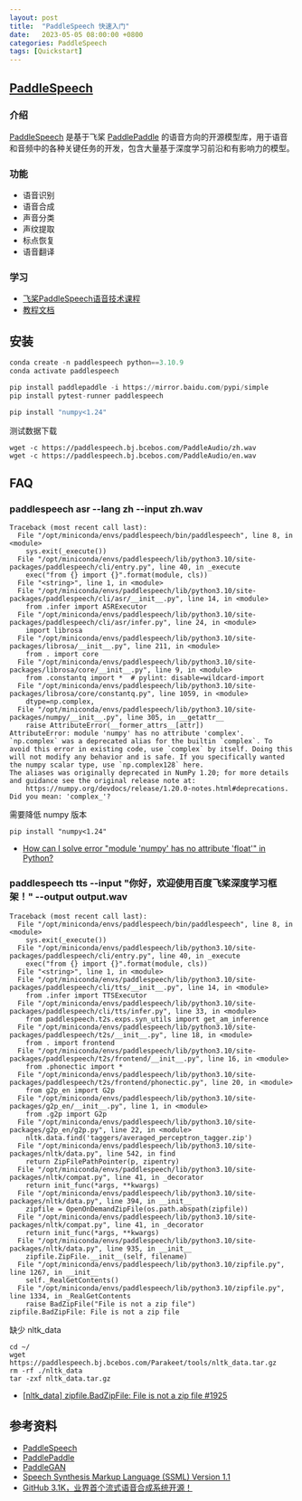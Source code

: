 ```yaml
---
layout: post
title:  "PaddleSpeech 快速入门"
date:   2023-05-05 08:00:00 +0800
categories: PaddleSpeech
tags: [Quickstart]
---
```


## [PaddleSpeech](https://github.com/PaddlePaddle/PaddleSpeech/blob/develop/README_cn.md)
### 介绍
[PaddleSpeech](https://github.com/PaddlePaddle/PaddleSpeech) 是基于飞桨 [PaddlePaddle](https://www.paddlepaddle.org.cn) 的语音方向的开源模型库，用于语音和音频中的各种关键任务的开发，包含大量基于深度学习前沿和有影响力的模型。

### 功能
* 语音识别
* 语音合成
* 声音分类
* 声纹提取
* 标点恢复
* 语音翻译

### 学习
* [飞桨PaddleSpeech语音技术课程](https://aistudio.baidu.com/aistudio/education/group/info/25130)
* [教程文档](https://github.com/PaddlePaddle/PaddleSpeech/blob/develop/README_cn.md#教程文档)

## 安装
```py
conda create -n paddlespeech python==3.10.9
conda activate paddlespeech

pip install paddlepaddle -i https://mirror.baidu.com/pypi/simple
pip install pytest-runner paddlespeech

pip install "numpy<1.24"
```

测试数据下载
```shell
wget -c https://paddlespeech.bj.bcebos.com/PaddleAudio/zh.wav
wget -c https://paddlespeech.bj.bcebos.com/PaddleAudio/en.wav
```

## FAQ
### paddlespeech asr --lang zh --input zh.wav
```
Traceback (most recent call last):
  File "/opt/miniconda/envs/paddlespeech/bin/paddlespeech", line 8, in <module>
    sys.exit(_execute())
  File "/opt/miniconda/envs/paddlespeech/lib/python3.10/site-packages/paddlespeech/cli/entry.py", line 40, in _execute
    exec("from {} import {}".format(module, cls))
  File "<string>", line 1, in <module>
  File "/opt/miniconda/envs/paddlespeech/lib/python3.10/site-packages/paddlespeech/cli/asr/__init__.py", line 14, in <module>
    from .infer import ASRExecutor
  File "/opt/miniconda/envs/paddlespeech/lib/python3.10/site-packages/paddlespeech/cli/asr/infer.py", line 24, in <module>
    import librosa
  File "/opt/miniconda/envs/paddlespeech/lib/python3.10/site-packages/librosa/__init__.py", line 211, in <module>
    from . import core
  File "/opt/miniconda/envs/paddlespeech/lib/python3.10/site-packages/librosa/core/__init__.py", line 9, in <module>
    from .constantq import *  # pylint: disable=wildcard-import
  File "/opt/miniconda/envs/paddlespeech/lib/python3.10/site-packages/librosa/core/constantq.py", line 1059, in <module>
    dtype=np.complex,
  File "/opt/miniconda/envs/paddlespeech/lib/python3.10/site-packages/numpy/__init__.py", line 305, in __getattr__
    raise AttributeError(__former_attrs__[attr])
AttributeError: module 'numpy' has no attribute 'complex'.
`np.complex` was a deprecated alias for the builtin `complex`. To avoid this error in existing code, use `complex` by itself. Doing this will not modify any behavior and is safe. If you specifically wanted the numpy scalar type, use `np.complex128` here.
The aliases was originally deprecated in NumPy 1.20; for more details and guidance see the original release note at:
    https://numpy.org/devdocs/release/1.20.0-notes.html#deprecations. Did you mean: 'complex_'?
```

需要降低 numpy 版本

```
pip install "numpy<1.24"
```

* [How can I solve error "module 'numpy' has no attribute 'float'" in Python?](https://stackoverflow.com/questions/74844262/how-can-i-solve-error-module-numpy-has-no-attribute-float-in-python)

### paddlespeech tts --input "你好，欢迎使用百度飞桨深度学习框架！" --output output.wav
```
Traceback (most recent call last):
  File "/opt/miniconda/envs/paddlespeech/bin/paddlespeech", line 8, in <module>
    sys.exit(_execute())
  File "/opt/miniconda/envs/paddlespeech/lib/python3.10/site-packages/paddlespeech/cli/entry.py", line 40, in _execute
    exec("from {} import {}".format(module, cls))
  File "<string>", line 1, in <module>
  File "/opt/miniconda/envs/paddlespeech/lib/python3.10/site-packages/paddlespeech/cli/tts/__init__.py", line 14, in <module>
    from .infer import TTSExecutor
  File "/opt/miniconda/envs/paddlespeech/lib/python3.10/site-packages/paddlespeech/cli/tts/infer.py", line 33, in <module>
    from paddlespeech.t2s.exps.syn_utils import get_am_inference
  File "/opt/miniconda/envs/paddlespeech/lib/python3.10/site-packages/paddlespeech/t2s/__init__.py", line 18, in <module>
    from . import frontend
  File "/opt/miniconda/envs/paddlespeech/lib/python3.10/site-packages/paddlespeech/t2s/frontend/__init__.py", line 16, in <module>
    from .phonectic import *
  File "/opt/miniconda/envs/paddlespeech/lib/python3.10/site-packages/paddlespeech/t2s/frontend/phonectic.py", line 20, in <module>
    from g2p_en import G2p
  File "/opt/miniconda/envs/paddlespeech/lib/python3.10/site-packages/g2p_en/__init__.py", line 1, in <module>
    from .g2p import G2p
  File "/opt/miniconda/envs/paddlespeech/lib/python3.10/site-packages/g2p_en/g2p.py", line 22, in <module>
    nltk.data.find('taggers/averaged_perceptron_tagger.zip')
  File "/opt/miniconda/envs/paddlespeech/lib/python3.10/site-packages/nltk/data.py", line 542, in find
    return ZipFilePathPointer(p, zipentry)
  File "/opt/miniconda/envs/paddlespeech/lib/python3.10/site-packages/nltk/compat.py", line 41, in _decorator
    return init_func(*args, **kwargs)
  File "/opt/miniconda/envs/paddlespeech/lib/python3.10/site-packages/nltk/data.py", line 394, in __init__
    zipfile = OpenOnDemandZipFile(os.path.abspath(zipfile))
  File "/opt/miniconda/envs/paddlespeech/lib/python3.10/site-packages/nltk/compat.py", line 41, in _decorator
    return init_func(*args, **kwargs)
  File "/opt/miniconda/envs/paddlespeech/lib/python3.10/site-packages/nltk/data.py", line 935, in __init__
    zipfile.ZipFile.__init__(self, filename)
  File "/opt/miniconda/envs/paddlespeech/lib/python3.10/zipfile.py", line 1267, in __init__
    self._RealGetContents()
  File "/opt/miniconda/envs/paddlespeech/lib/python3.10/zipfile.py", line 1334, in _RealGetContents
    raise BadZipFile("File is not a zip file")
zipfile.BadZipFile: File is not a zip file
```

缺少 nltk_data

```
cd ~/
wget https://paddlespeech.bj.bcebos.com/Parakeet/tools/nltk_data.tar.gz
rm -rf ./nltk_data
tar -zxf nltk_data.tar.gz
```

* [[nltk_data] zipfile.BadZipFile: File is not a zip file #1925](https://github.com/PaddlePaddle/PaddleSpeech/issues/1925)

## 参考资料
* [PaddleSpeech](https://github.com/PaddlePaddle/PaddleSpeech)
* [PaddlePaddle](https://www.paddlepaddle.org.cn)
* [PaddleGAN](https://github.com/PaddlePaddle/PaddleGAN/blob/develop/README_cn.md)
* [Speech Synthesis Markup Language (SSML) Version 1.1](https://www.w3.org/TR/speech-synthesis/)
* [GitHub 3.1K，业界首个流式语音合成系统开源！](https://cloud.tencent.com/developer/article/2010269)
